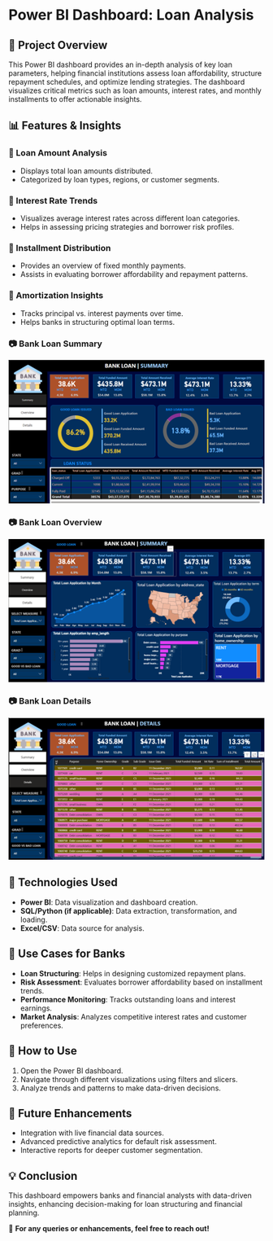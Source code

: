 # Power BI Dashboard: Loan Analysis

## 📌 Project Overview
This Power BI dashboard provides an in-depth analysis of key loan parameters, helping financial institutions assess loan affordability, structure repayment schedules, and optimize lending strategies. The dashboard visualizes critical metrics such as loan amounts, interest rates, and monthly installments to offer actionable insights.

## 📊 Features & Insights
### 🔹 Loan Amount Analysis
- Displays total loan amounts distributed.
- Categorized by loan types, regions, or customer segments.

### 🔹 Interest Rate Trends
- Visualizes average interest rates across different loan categories.
- Helps in assessing pricing strategies and borrower risk profiles.

### 🔹 Installment Distribution
- Provides an overview of fixed monthly payments.
- Assists in evaluating borrower affordability and repayment patterns.

### 🔹 Amortization Insights
- Tracks principal vs. interest payments over time.
- Helps banks in structuring optimal loan terms.

### 📷 Bank Loan Summary
![Dashboard Overview](P1.png)
### 📷 Bank Loan Overview
![Dashboard Overview](P2.png)
### 📷 Bank Loan Details
![Dashboard Overview](P3.png)

## 🚀 Technologies Used
- **Power BI**: Data visualization and dashboard creation.
- **SQL/Python (if applicable)**: Data extraction, transformation, and loading.
- **Excel/CSV**: Data source for analysis.

## 🏦 Use Cases for Banks
- **Loan Structuring**: Helps in designing customized repayment plans.
- **Risk Assessment**: Evaluates borrower affordability based on installment trends.
- **Performance Monitoring**: Tracks outstanding loans and interest earnings.
- **Market Analysis**: Analyzes competitive interest rates and customer preferences.

## 📌 How to Use
1. Open the Power BI dashboard.
2. Navigate through different visualizations using filters and slicers.
3. Analyze trends and patterns to make data-driven decisions.

## 🎯 Future Enhancements
- Integration with live financial data sources.
- Advanced predictive analytics for default risk assessment.
- Interactive reports for deeper customer segmentation.

## 💡 Conclusion
This dashboard empowers banks and financial analysts with data-driven insights, enhancing decision-making for loan structuring and financial planning.

🔗 **For any queries or enhancements, feel free to reach out!**

